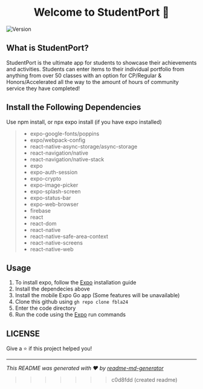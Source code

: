 <h1 align="center">Welcome to StudentPort 👋</h1>
<p>
  <img alt="Version" src="https://img.shields.io/badge/version-1.0.0-blue.svg?cacheSeconds=2592000" />
</p>

## What is StudentPort?
StudentPort is the ultimate app for students to showcase their achievements and activities. Students can enter items to their individual portfolio from anything from over 50 classes with an option for CP/Regular & Honors/Accelerated all the way to the amount of hours of community service they have completed!

## Install the Following Dependencies
Use npm install, or npx expo install (if you have expo installed)
>- expo-google-fonts/poppins
>- expo/webpack-config
>- react-native-async-storage/async-storage
>- react-navigation/native
>- react-navigation/native-stack
>- expo
>- expo-auth-session
>- expo-crypto
>- expo-image-picker
>- expo-splash-screen
>- expo-status-bar
>- expo-web-browser
>- firebase
>- react
>- react-dom
>- react-native
>- react-native-safe-area-context
>- react-native-screens
>- react-native-web


## Usage

1. To install expo, follow the [Expo](https://docs.expo.dev/get-started/installation/) installation guide
2. Install the dependecies above
3. Install the mobile Expo Go app (Some features will be unavailable)
4. Clone this github using `gh repo clone fbla24`
5. Enter the code directory
6. Run the code using the [Expo](https://docs.expo.dev/more/expo-cli/) run commands

## LICENSE 

Give a ⭐️ if this project helped you!

***
_This README was generated with ❤️ by [readme-md-generator](https://github.com/kefranabg/readme-md-generator)_
>>>>>>> c0d8fdd (created readme)
